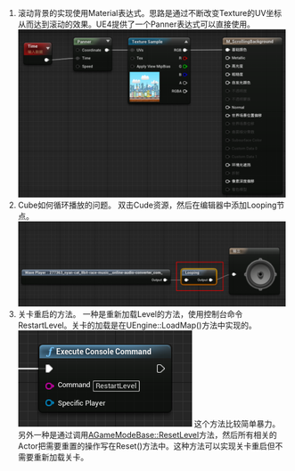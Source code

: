 1. 滚动背景的实现使用Material表达式。思路是通过不断改变Texture的UV坐标从而达到滚动的效果。UE4提供了一个Panner表达式可以直接使用。
   ![](./img/scrolling.png)
2.  Cube如何循环播放的问题。
   双击Cude资源，然后在编辑器中添加Looping节点。
   ![](./img/cue.png)
3. 关卡重启的方法。
   一种是重新加载Level的方法，使用控制台命令RestartLevel。关卡的加载是在UEngine::LoadMap()方法中实现的。
   ![](./img/command.png)
   这个方法比较简单暴力。
   另外一种是通过调用[AGameModeBase::ResetLevel](https://docs.unrealengine.com/en-US/API/Runtime/Engine/GameFramework/AGameModeBase/ResetLevel/index.html)方法，然后所有相关的Actor把需要重置的操作写在Reset()方法中。这种方法可以实现关卡重启但不需要重新加载关卡。